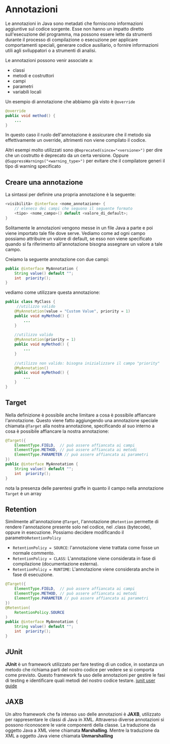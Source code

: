 ﻿# Annotazioni

Le annotazioni in Java sono metadati che forniscono informazioni aggiuntive sul codice sorgente.
Esse non hanno un impatto diretto sull'esecuzione del programma, ma possono essere lette da strumenti durante il processo di compilazione o esecuzione per applicare comportamenti speciali, generare codice ausiliario, o fornire informazioni utili agli sviluppatori o a strumenti di analisi.

Le annotazioni possono venir associate a:
- classi
- metodi e costruttori
- campi
- parametri
- variabili locali

Un esempio di annotazione che abbiamo già visto è `@override`

```java
@override
public void method() {
	...
}
```
In questo caso il ruolo dell'annotazione è assicurare che il metodo sia effettivamente un override, altrimenti non viene compilato il codice.

Altri esempi molto utilizzati sono `@Deprecated(since="<versione>")` per dire che un costrutto è deprecato da un certa versione.
Oppure `@SuppressWarnings("<warning_type>")` per evitare che il compilatore generi il tipo di warning specificato

## Creare una annotazione

La sintassi per definire una propria annotazione è la seguente:

```java
<visibilità> @interface <nome_annotazione> {
	// eleneco dei campi che seguono il seguente formato
	<tipo> <nome_campo>() default <valore_di_default>;
}
```

Solitamente le annotazioni vengono messe in un file Java a parte e poi viene importato tale file dove serve.
Vediamo come ad ogni campo possiamo attribuire un valore di default, se esso non viene specificato quando si fa riferimento all'annotazione bisogna assegnare un valore a tale campo.

Creiamo la seguente annotazione con due campi:
```java
public @interface MyAnnotation {
	String value() default "";
	int  priority();
}
```

vediamo come utilizzare questa annotazione:

```java
public class MyClass {
	 //utilizzo valido
    @MyAnnotation(value = "Custom Value", priority = 1)
    public void myMethod() {
        ...
    }
	
	//utilizzo valido
    @MyAnnotation(priority = 1)
    public void myMethod() {
        ...
    }
    
    //utilizzo non valido: bisogna inizializzare il campo "priority"
    @MyAnnotation()
    public void myMethod() {
        ...
    }
}
```

## Target

Nella definizione è possibile anche limitare a cosa è possibile affiancare l'annotazione.
Questo viene fatto aggiungendo una annotazione speciale chiamata `@Target` alla nostra annotazione, specificando al suo interno a cosa è possibile affiancare la nostra annotazione:

```java
@Target({
	ElementType.FIELD,	// può assere affiancata ai campi
	ElementType.METHOD,	// può assere affiancata ai metodi
	ElementType.PARAMETER // può assere affiancata ai parametri
})
public @interface MyAnnotation {
	String value() default "";
	int  priority();
}
```
nota la presenza delle parentesi graffe in quanto il campo nella annotazione `Target` è un array

## Retention

Similmente all'annotazione `@Target`, l'annotazione `@Retention` permette di rendere l'annotazione presente solo nel codice, nel .class (bytecode), oppure in esecuzione.
Possiamo decidere modificando il parametro`RetentionPolicy`
- `RetentionPolicy = SOURCE`: l'annotazione viene trattata come fosse un normale commento.
- `RetentionPolicy = CLASS`: L'annotazione viene considerata in fase di compilazione (documentazione esterna).
- `RetentionPolicy = RUNTIME`: L'annotazione viene considerata anche in fase di esecuzione.

```java
@Target({
	ElementType.FIELD,	// può assere affiancata ai campi
	ElementType.METHOD,	// può assere affiancata ai metodi
	ElementType.PARAMETER // può assere affiancata ai parametri
})
@Retention(
	RetentionPolicy.SOURCE
)
public @interface MyAnnotation {
	String value() default "";
	int  priority();
}
```

## JUnit

**JUnit** è un framework utilizzato per fare testing di un codice, in sostanza un metodo che richiama parti del nostro codice per vedere se si comporta come previsto.
Questo framework fa uso delle annotazioni per gestire le fasi di testing e identificare quali metodi del nostro codice testare.
[junit user guide](https://junit.org/junit5/docs/current/user-guide/)


## JAXB

Un altro framework che fa intenso uso delle annotazioni è **JAXB**, utilizzato per rappresentare le classi di Java in XML.
Attraverso diverse annotazioni si possono riconoscere le varie componenti della classe.
La traduzione da oggetto Java a XML viene chiamata **Marshalling**. Mentre la traduzione da XML a oggetto Java viene chiamata **Unmarshalling**
